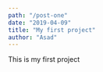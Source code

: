 ```yaml
---
path: "/post-one"
date: "2019-04-09"
title: "My first project"
author: "Asad"
---
```


This is my first project